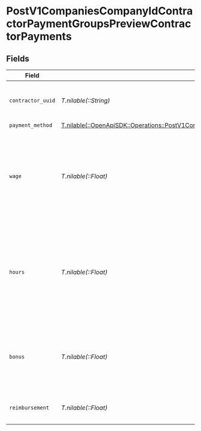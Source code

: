 # PostV1CompaniesCompanyIdContractorPaymentGroupsPreviewContractorPayments


## Fields

| Field                                                                                                                                                                                                      | Type                                                                                                                                                                                                       | Required                                                                                                                                                                                                   | Description                                                                                                                                                                                                | Example                                                                                                                                                                                                    |
| ---------------------------------------------------------------------------------------------------------------------------------------------------------------------------------------------------------- | ---------------------------------------------------------------------------------------------------------------------------------------------------------------------------------------------------------- | ---------------------------------------------------------------------------------------------------------------------------------------------------------------------------------------------------------- | ---------------------------------------------------------------------------------------------------------------------------------------------------------------------------------------------------------- | ---------------------------------------------------------------------------------------------------------------------------------------------------------------------------------------------------------- |
| `contractor_uuid`                                                                                                                                                                                          | *T.nilable(::String)*                                                                                                                                                                                      | :heavy_minus_sign:                                                                                                                                                                                         | The contractor receiving the payment                                                                                                                                                                       |                                                                                                                                                                                                            |
| `payment_method`                                                                                                                                                                                           | [T.nilable(::OpenApiSDK::Operations::PostV1CompaniesCompanyIdContractorPaymentGroupsPreviewPaymentMethod)](../../models/operations/postv1companiescompanyidcontractorpaymentgroupspreviewpaymentmethod.md) | :heavy_minus_sign:                                                                                                                                                                                         | N/A                                                                                                                                                                                                        |                                                                                                                                                                                                            |
| `wage`                                                                                                                                                                                                     | *T.nilable(::Float)*                                                                                                                                                                                       | :heavy_minus_sign:                                                                                                                                                                                         | If the contractor is on a fixed wage, this is the fixed wage payment for the contractor, regardless of hours worked                                                                                        | 5000                                                                                                                                                                                                       |
| `hours`                                                                                                                                                                                                    | *T.nilable(::Float)*                                                                                                                                                                                       | :heavy_minus_sign:                                                                                                                                                                                         | If the contractor is on an hourly wage, this is the number of hours that the contractor worked for the payment                                                                                             | 40                                                                                                                                                                                                         |
| `bonus`                                                                                                                                                                                                    | *T.nilable(::Float)*                                                                                                                                                                                       | :heavy_minus_sign:                                                                                                                                                                                         | If the contractor is on an hourly wage, this is the bonus the contractor earned                                                                                                                            | 500                                                                                                                                                                                                        |
| `reimbursement`                                                                                                                                                                                            | *T.nilable(::Float)*                                                                                                                                                                                       | :heavy_minus_sign:                                                                                                                                                                                         | Reimbursed wages for the contractor                                                                                                                                                                        | 20                                                                                                                                                                                                         |